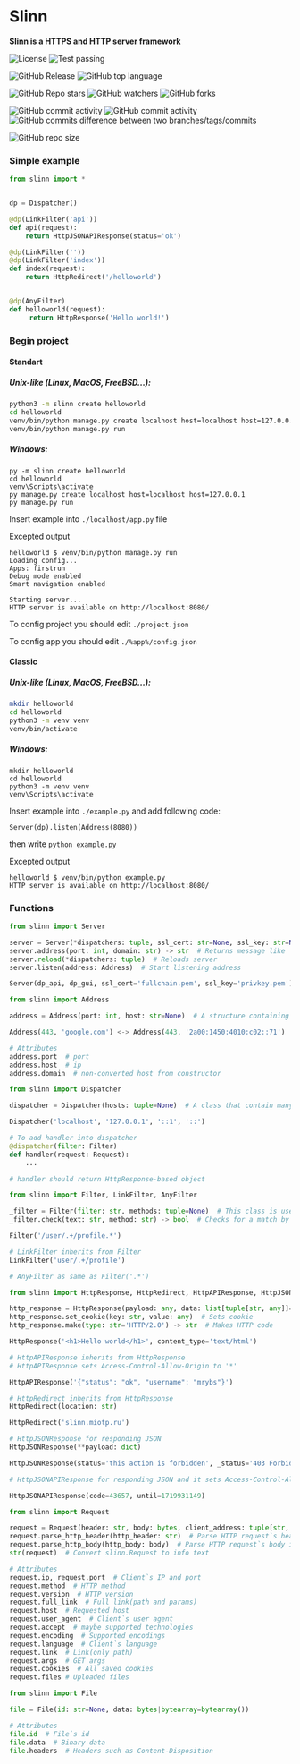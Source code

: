 # Slinn

**Slinn is a HTTPS and HTTP server framework**

![License](https://img.shields.io/github/license/mrybs/slinn)
![Test passing](https://img.shields.io/badge/works_on_my_server-2BD331)

![GitHub Release](https://img.shields.io/github/v/release/mrybs/slinn)
![GitHub top language](https://img.shields.io/github/languages/top/mrybs/slinn)

![GitHub Repo stars](https://img.shields.io/github/stars/mrybs/slinn)
![GitHub watchers](https://img.shields.io/github/watchers/mrybs/slinn)
![GitHub forks](https://img.shields.io/github/forks/mrybs/slinn)

![GitHub commit activity](https://img.shields.io/github/commit-activity/w/mrybs/slinn)
![GitHub commit activity](https://img.shields.io/github/commit-activity/t/mrybs/slinn)
![GitHub commits difference between two branches/tags/commits](https://img.shields.io/github/commits-difference/mrybs/slinn?base=master&head=snapshots&label=master%20and%20snapshots%20difference)

![GitHub repo size](https://img.shields.io/github/repo-size/mrybs/slinn)


### Simple example
```python
from slinn import *


dp = Dispatcher()

@dp(LinkFilter('api'))
def api(request):
    return HttpJSONAPIResponse(status='ok')

@dp(LinkFilter(''))
@dp(LinkFilter('index'))
def index(request):
    return HttpRedirect('/helloworld')


@dp(AnyFilter)
def helloworld(request):
     return HttpResponse('Hello world!')

```

### Begin project
#### Standart
##### Unix-like (Linux, MacOS, FreeBSD...):
```bash
python3 -m slinn create helloworld
cd helloworld
venv/bin/python manage.py create localhost host=localhost host=127.0.0.1
venv/bin/python manage.py run 
```

##### Windows:
```batch
py -m slinn create helloworld
cd helloworld
venv\Scripts\activate
py manage.py create localhost host=localhost host=127.0.0.1
py manage.py run 
```

Insert example into `./localhost/app.py` file

Excepted output
```
helloworld $ venv/bin/python manage.py run
Loading config...
Apps: firstrun
Debug mode enabled
Smart navigation enabled

Starting server...
HTTP server is available on http://localhost:8080/
```

To config project you should edit `./project.json`

To config app you should edit `./%app%/config.json`

#### Classic
##### Unix-like (Linux, MacOS, FreeBSD...):
```bash 
mkdir helloworld 
cd helloworld
python3 -m venv venv
venv/bin/activate
```

##### Windows:
```batch
mkdir helloworld 
cd helloworld
python3 -m venv venv
venv\Scripts\activate
```

Insert example into `./example.py` and add following code:
```
Server(dp).listen(Address(8080))
```
then write `python example.py`

Excepted output
```
helloworld $ venv/bin/python example.py
HTTP server is available on http://localhost:8080/
```

### Functions
```python
from slinn import Server

server = Server(*dispatchers: tuple, ssl_cert: str=None, ssl_key: str=None, timeout: float=0.03, max_bytes_per_recieve: int=4096, max_bytes: int=4294967296)  # Main class to run a server
server.address(port: int, domain: str) -> str  # Returns message like 'HTTPS server is available on https://localhost:8080/'
server.reload(*dispatchers: tuple)  # Reloads server
server.listen(address: Address)  # Start listening address

Server(dp_api, dp_gui, ssl_cert='fullchain.pem', ssl_key='privkey.pem')
```

```python
from slinn import Address

address = Address(port: int, host: str=None)  # A structure containing a port and a host; converts dns-address to ip-address

Address(443, 'google.com') <-> Address(443, '2a00:1450:4010:c02::71')

# Attributes
address.port  # port
address.host  # ip
address.domain  # non-converted host from constructor
```

```python
from slinn import Dispatcher

dispatcher = Dispatcher(hosts: tuple=None)  # A class that contain many handlers

Dispatcher('localhost', '127.0.0.1', '::1', '::')

# To add handler into dispatcher
@dispatcher(filter: Filter)
def handler(request: Request):
    ...

# handler should return HttpResponse-based object
```

```python
from slinn import Filter, LinkFilter, AnyFilter

_filter = Filter(filter: str, methods: tuple=None)  # This class is used to choose match handler by link; uses regexp
_filter.check(text: str, method: str) -> bool  # Checks for a match by filter

Filter('/user/.+/profile.*')

# LinkFilter inherits from Filter
LinkFilter('user/.+/profile')

# AnyFilter as same as Filter('.*')
```

```python
from slinn import HttpResponse, HttpRedirect, HttpAPIResponse, HttpJSONResponse, HttpJSONAPIResponse

http_response = HttpResponse(payload: any, data: list[tuple[str, any]]=None, status: str='200 OK', content_type: str='text/plain')  # This class is used to convert some data to HTTP code
http_response.set_cookie(key: str, value: any)  # Sets cookie
http_response.make(type: str='HTTP/2.0') -> str  # Makes HTTP code

HttpResponse('<h1>Hello world</h1>', content_type='text/html')

# HttpAPIResponse inherits from HttpResponse
# HttpAPIResponse sets Access-Control-Allow-Origin to '*'

HttpAPIResponse('{"status": "ok", "username": "mrybs"}')

# HttpRedirect inherits from HttpResponse
HttpRedirect(location: str)

HttpRedirect('slinn.miotp.ru')

# HttpJSONResponse for responding JSON 
HttpJSONResponse(**payload: dict)

HttpJSONResponse(status='this action is forbidden', _status='403 Forbidden')

# HttpJSONAPIResponse for responding JSON and it sets Access-Control-Allow-Origin to '*'

HttpJSONAPIResponse(code=43657, until=1719931149)
```

```python
from slinn import Request

request = Request(header: str, body: bytes, client_address: tuple[str, int])  # This structure is used in the dispatcher`s handler
request.parse_http_header(http_header: str)  # Parse HTTP request`s header
request.parse_http_body(http_body: body)  # Parse HTTP request`s body if exists
str(request)  # Convert slinn.Request to info text

# Attributes
request.ip, request.port  # Client`s IP and port
request.method  # HTTP method
request.version  # HTTP version
request.full_link  # Full link(path and params)
request.host  # Requested host
request.user_agent  # Client`s user agent
request.accept  # maybe supported technologies
request.encoding  # Supported encodings
request.language  # Client`s language
request.link  # Link(only path)
request.args  # GET args
request.cookies  # All saved cookies
request.files # Uploaded files
```

```python
from slinn import File

file = File(id: str=None, data: bytes|bytearray=bytearray())

# Attributes
file.id  # File`s id 
file.data  # Binary data
file.headers  # Headers such as Content-Disposition
```
